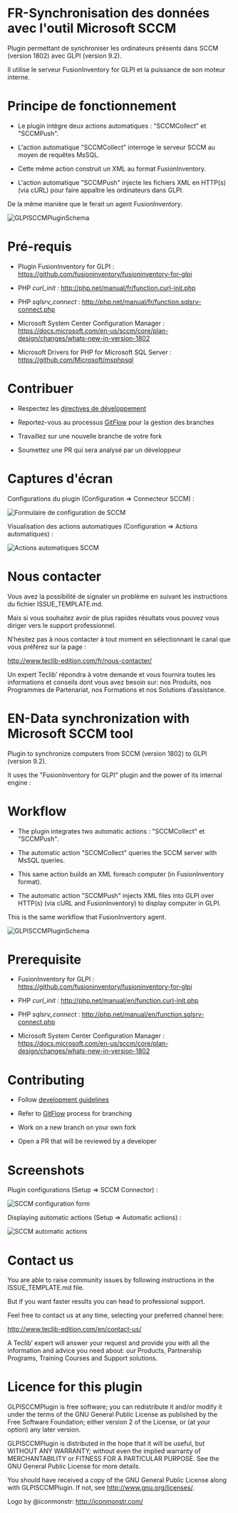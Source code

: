 FR-Synchronisation des données avec l'outil Microsoft SCCM
===

Plugin permettant de synchroniser les ordinateurs présents dans SCCM (version 1802) avec GLPI (version 9.2).

Il utilise le serveur FusionInventory for GLPI et la puissance de son moteur interne.

# Principe de fonctionnement

* Le plugin intègre deux actions automatiques : "SCCMCollect" et "SCCMPush".

* L'action automatique "SCCMCollect" interroge le serveur SCCM au moyen de requêtes MsSQL.

* Cette même action construit un XML au format FusionInventory.

* L'action automatique "SCCMPush" injecte les fichiers XML en HTTP(s) (via cURL) pour faire appaître les ordinateurs dans GLPI.

De la même manière que le ferait un agent FusionInventory.

![GLPISCCMPluginSchema](screenshots/schema.png "GLPISCCMPluginSchema")

# Pré-requis

* Plugin FusionInventory for GLPI : https://github.com/fusioninventory/fusioninventory-for-glpi

* PHP *curl_init* : http://php.net/manual/fr/function.curl-init.php

* PHP *sqlsrv_connect* : http://php.net/manual/fr/function.sqlsrv-connect.php

* Microsoft System Center Configuration Manager : https://docs.microsoft.com/en-us/sccm/core/plan-design/changes/whats-new-in-version-1802

* Microsoft Drivers for PHP for Microsoft SQL Server : https://github.com/Microsoft/msphpsql

# Contribuer

* Respectez les [directives de développement](http://glpi-developer-documentation.readthedocs.io/en/master/plugins/index.html)

* Reportez-vous au processus [GitFlow](http://git-flow.readthedocs.io/fr/latest/) pour la gestion des branches

* Travaillez sur une nouvelle branche de votre fork

* Soumettez une PR qui sera analysé par un développeur

# Captures d'écran

Configurations du plugin (Configuration => Connecteur SCCM) :

![Formulaire de configuration de SCCM](screenshots/Config_SCCM.png "Formulaire de configuration de SCCM")

Visualisation des actions automatiques (Configuration => Actions automatiques) :

![Actions automatiques SCCM](screenshots/auto_task.png "Actions automatiques SCCM")


# Nous contacter

Vous avez la possibilité de signaler un problème en suivant les instructions du fichier ISSUE_TEMPLATE.md.

Mais si vous souhaitez avoir de plus rapides résultats vous pouvez vous diriger vers le support professionnel.

N’hésitez pas à nous contacter à tout moment en sélectionnant le canal que vous préférez sur la page :

http://www.teclib-edition.com/fr/nous-contacter/

Un expert Teclib’ répondra à votre demande et vous fournira toutes les informations et conseils dont vous avez besoin sur: nos Produits, nos Programmes de Partenariat, nos Formations et nos Solutions d’assistance.


EN-Data synchronization with Microsoft SCCM tool
===

Plugin to synchronize computers from SCCM (version 1802) to GLPI (version 9.2).

It uses the "FusionInventory for GLPI" plugin and the power of its internal engine :

# Workflow

* The plugin integrates two automatic actions : "SCCMCollect" et "SCCMPush".

* The automatic action "SCCMCollect" queries the SCCM server with MsSQL queries.

* This same action builds an XML foreach computer (in FusionInventory format).

* The automatic action "SCCMPush" injects XML files into GLPI over HTTP(s) (via cURL and FusionInventory) to display computer in GLPI.

This is the same workflow that FusionInventory agent.

![GLPISCCMPluginSchema](screenshots/schema.png "GLPISCCMPluginSchema")

# Prerequisite

* FusionInventory for GLPI : https://github.com/fusioninventory/fusioninventory-for-glpi

* PHP *curl_init* : http://php.net/manual/en/function.curl-init.php

* PHP *sqlsrv_connect* : http://php.net/manual/en/function.sqlsrv-connect.php

* Microsoft System Center Configuration Manager : https://docs.microsoft.com/en-us/sccm/core/plan-design/changes/whats-new-in-version-1802

# Contributing

* Follow [development guidelines](http://glpi-developer-documentation.readthedocs.io/en/master/plugins/index.html)

* Refer to [GitFlow](http://git-flow.readthedocs.io/en/latest/) process for branching

* Work on a new branch on your own fork

* Open a PR that will be reviewed by a developer

# Screenshots

Plugin configurations (Setup => SCCM Connector) :

![SCCM configuration form](screenshots/Config_SCCM.png "SCCM configuration form")

Displaying automatic actions (Setup => Automatic actions) :

![SCCM automatic actions](screenshots/auto_task.png "SCCM automatic actions")



# Contact us

You are able to raise community issues by following instructions in the ISSUE_TEMPLATE.md file.

But if you want faster results you can head to professional support.

Feel free to contact us at any time, selecting your preferred channel here:

http://www.teclib-edition.com/en/contact-us/

A Teclib’ expert will answer your request and provide you with all the information and advice you need about: our Products, Partnership Programs, Training Courses and Support solutions.


Licence for this plugin
===

GLPISCCMPlugin is free software; you can redistribute it and/or modify
it under the terms of the GNU General Public License as published by
the Free Software Foundation; either version 2 of the License, or
(at your option) any later version.

GLPISCCMPlugin is distributed in the hope that it will be useful,
but WITHOUT ANY WARRANTY; without even the implied warranty of
MERCHANTABILITY or FITNESS FOR A PARTICULAR PURPOSE.  See the
GNU General Public License for more details.

You should have received a copy of the GNU General Public License
along with GLPISCCMPlugin. If not, see <http://www.gnu.org/licenses/>.



Logo by @iconmonstr: http://iconmonstr.com/